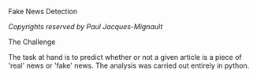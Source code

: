 
Fake News Detection


*Copyrights reserved by Paul Jacques-Mignault*


The Challenge 

The task at hand is to predict whether or not a given article is a piece of 'real' news or 'fake' news.
The analysis was carried out entirely in python. 

